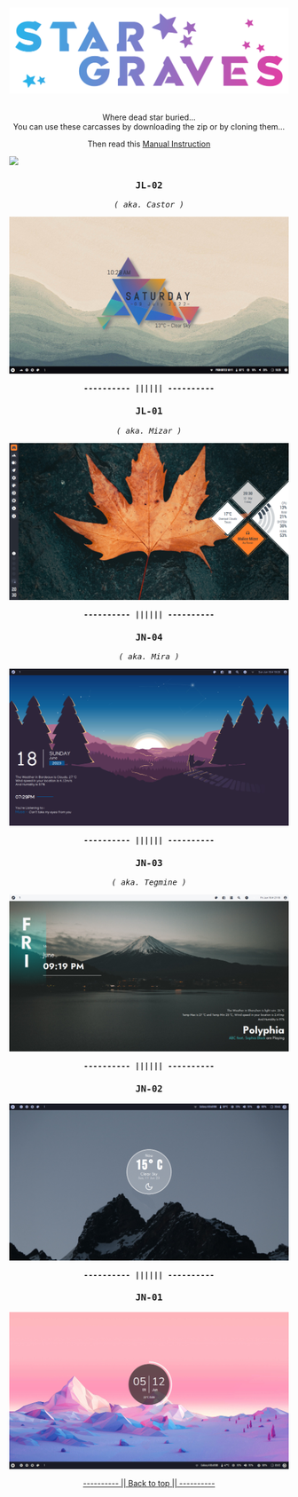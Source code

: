 <a name="readme-top"></a>
<br>
![greetings](/Asset/Head.png)
<br>
<br>

<p align="center">
Where dead star buried... <br>
You can use these carcasses by downloading the zip or by cloning them... <br>
</p>

<p align="center">
Then read this <a href="https://github.com/closebox73/applying-theme">Manual Instruction</a>
</p>

![](https://api.visitorbadge.io/api/VisitorHit?user=closebox73&repo=Star_Graves&countColor=%232BB2E9)

### <p align="center"><b><samp>JL-02</samp></b></p>
<p align="center"><i><samp>( aka. Castor )</samp></i></p>

![](/Asset/JL-02.jpg)

<p align="center"><b><samp>---------- |||||| ----------</samp></b></p>

### <p align="center"><b><samp>JL-01</samp></b></p>
<p align="center"><i><samp>( aka. Mizar )</samp></i></p>

![](/Asset/JL-01.png)

<p align="center"><b><samp>---------- |||||| ----------</samp></b></p>

### <p align="center"><b><samp>JN-04</samp></b></p>
<p align="center"><i><samp>( aka. Mira )</samp></i></p>

![](/Asset/JN-04.png)

<p align="center"><b><samp>---------- |||||| ----------</samp></b></p>

### <p align="center"><b><samp>JN-03</samp></b></p>
<p align="center"><i><samp>( aka. Tegmine )</samp></i></p>

![](/Asset/JN-03.png)

<p align="center"><b><samp>---------- |||||| ----------</samp></b></p>

### <p align="center"><b><samp>JN-02</samp></b></p>
![](/Asset/JN-02.png)

<p align="center"><b><samp>---------- |||||| ----------</samp></b></p>

### <p align="center"><b><samp>JN-01</samp></b></p>
![](/Asset/JN-01.png)

<p align="center"><a href="#readme-top">---------- || Back to top || ----------</a></p>
